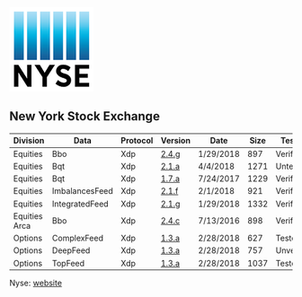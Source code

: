 ![Nyse](https://github.com/Open-Markets-Initiative/Directory/blob/master/Logos/Nyse.png)


## New York Stock Exchange

|Division | Data | Protocol | Version | Date | Size | Testing | Specification|
|--- | --- | --- | --- | --- | --- | --- | ---|
|Equities | Bbo | Xdp | [2.4.g](https://github.com/Open-Markets-Initiative/CSharp.Packed.Structs/blob/master/Nyse/Nyse.Equities.Bbo.Xdp.v2.4.g.cs "New York Stock Exchange 2.4.g C# Structs") | 1/29/2018 | 897 | Verified | [url](https://www.nyse.com/publicdocs/nyse/data/XDP_BBO_Client_Specification_v2.4g.pdf "Protocol specification") - [pdf](https://github.com/Open-Markets-Initiative/Directory/blob/master/Specifications/Nyse/Nyse.Equities.Bbo.Xdp.v2.4.g.pdf "Specification manual")|
|Equities | Bqt | Xdp | [2.1.a](https://github.com/Open-Markets-Initiative/CSharp.Packed.Structs/blob/master/Nyse/Nyse.Equities.Bqt.Xdp.v2.1.a.cs "New York Stock Exchange 2.1.a C# Structs") | 4/4/2018 | 1271 | Untested | [url](https://www.theice.com/publicdocs/nyse/data/NYSE_BQT_Client_Specification_v2.1a.pdf "Protocol specification") - [pdf](https://github.com/Open-Markets-Initiative/Directory/blob/master/Specifications/Nyse/Nyse.Equities.Bqt.Xdp.v2.1.a.pdf "Specification manual")|
|Equities | Bqt | Xdp | [1.7.a](https://github.com/Open-Markets-Initiative/CSharp.Packed.Structs/blob/master/Nyse/Nyse.Equities.Bqt.Xdp.v1.7.a.cs "New York Stock Exchange 1.7.a C# Structs") | 7/24/2017 | 1229 | Verified | [url](https://www.nyse.com/publicdocs/nyse/data/NYSE_BQT_Client_Specification.pdf "Protocol specification") - [pdf](https://github.com/Open-Markets-Initiative/Directory/blob/master/Specifications/Nyse/Nyse.Equities.Bqt.Xdp.v1.7.a.pdf "Specification manual")|
|Equities | ImbalancesFeed | Xdp | [2.1.f](https://github.com/Open-Markets-Initiative/CSharp.Packed.Structs/blob/master/Nyse/Nyse.Equities.ImbalancesFeed.Xdp.v2.1.f.cs "New York Stock Exchange 2.1.f C# Structs") | 2/1/2018 | 921 | Verified | [url](https://www.nyse.com/publicdocs/nyse/data/XDP_Imbalances_Feed_Client_Specification_v2.1f.pdf "Protocol specification") - [pdf](https://github.com/Open-Markets-Initiative/Directory/blob/master/Specifications/Nyse/Nyse.Equities.ImbalancesFeed.Xdp.v2.1.f.pdf "Specification manual")|
|Equities | IntegratedFeed | Xdp | [2.1.g](https://github.com/Open-Markets-Initiative/CSharp.Packed.Structs/blob/master/Nyse/Nyse.Equities.IntegratedFeed.Xdp.v2.1.g.cs "New York Stock Exchange 2.1.g C# Structs") | 1/29/2018 | 1332 | Verified | [url](https://www.nyse.com/market-data/real-time/integrated-feed "Protocol specification") - [pdf](https://github.com/Open-Markets-Initiative/Directory/blob/master/Specifications/Nyse/Nyse.Equities.IntegratedFeed.Xdp.v2.1.g.pdf "Specification manual")|
|Equities Arca | Bbo | Xdp | [2.4.c](https://github.com/Open-Markets-Initiative/CSharp.Packed.Structs/blob/master/Nyse/Nyse.Equities.Arca.Bbo.Xdp.v2.4.c.cs "New York Stock Exchange 2.4.c C# Structs") | 7/13/2016 | 898 | Verified | [url](https://www.nyse.com/publicdocs/nyse/data/XDP_BBO_Client_Specification_V2.4c.pdf "Protocol specification") - [pdf](https://github.com/Open-Markets-Initiative/Directory/blob/master/Specifications/Nyse/Nyse.Equities.Arca.Bbo.Xdp.v2.4.c.pdf "Specification manual")|
|Options | ComplexFeed | Xdp | [1.3.a](https://github.com/Open-Markets-Initiative/CSharp.Packed.Structs/blob/master/Nyse/Nyse.Options.ComplexFeed.Xdp.v1.3.a.cs "New York Stock Exchange 1.3.a C# Structs") | 2/28/2018 | 627 | Tested | [url](https://www.nyse.com/publicdocs/nyse/data/XDP_Options_Client_Specification_v1.3a.pdf "Protocol specification") - [pdf](https://github.com/Open-Markets-Initiative/Directory/blob/master/Specifications/Nyse/Nyse.Options.ComplexFeed.Xdp.v1.3.a.pdf "Specification manual")|
|Options | DeepFeed | Xdp | [1.3.a](https://github.com/Open-Markets-Initiative/CSharp.Packed.Structs/blob/master/Nyse/Nyse.Options.DeepFeed.Xdp.v1.3.a.cs "New York Stock Exchange 1.3.a C# Structs") | 2/28/2018 | 757 | Unverified | [url](https://www.nyse.com/publicdocs/nyse/data/XDP_Options_Client_Specification_v1.3a.pdf "Protocol specification") - [pdf](https://github.com/Open-Markets-Initiative/Directory/blob/master/Specifications/Nyse/Nyse.Options.DeepFeed.Xdp.v1.3.a.pdf "Specification manual")|
|Options | TopFeed | Xdp | [1.3.a](https://github.com/Open-Markets-Initiative/CSharp.Packed.Structs/blob/master/Nyse/Nyse.Options.TopFeed.Xdp.v1.3.a.cs "New York Stock Exchange 1.3.a C# Structs") | 2/28/2018 | 1037 | Tested | [url](https://www.nyse.com/publicdocs/nyse/data/XDP_Options_Client_Specification_v1.3a.pdf "Protocol specification") - [pdf](https://github.com/Open-Markets-Initiative/Directory/blob/master/Specifications/Nyse/Nyse.Options.TopFeed.Xdp.v1.3.a.pdf "Specification manual")|


Nyse: [website](https://www.nyse.com "Go to New York Stock Exchange")

